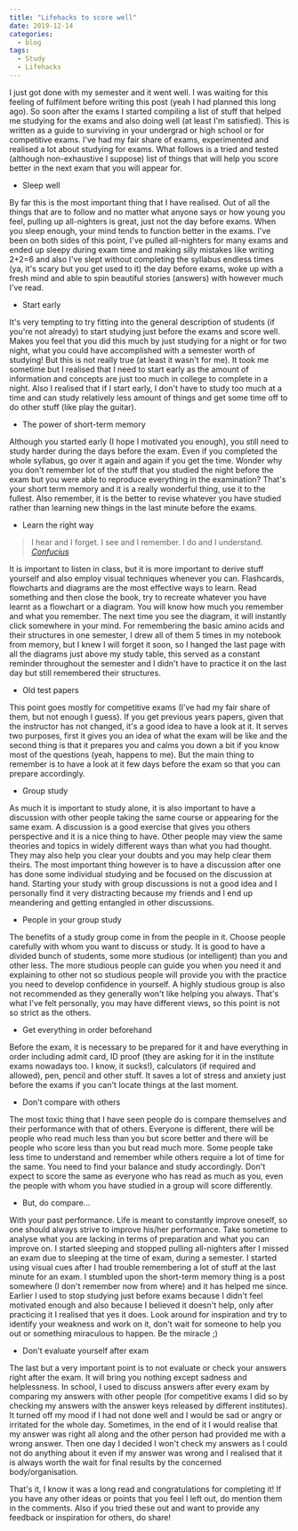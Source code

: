 ```yaml
---
title: "Lifehacks to score well"
date: 2019-12-14
categories:
  - blog
tags:
  - Study
  - Lifehacks
---
```


I just got done with my semester and it went well. I was waiting for this feeling of fulfilment before writing this post (yeah I had planned this long ago). So soon after the exams I started compiling a list of stuff that helped me studying for the exams and also doing well (at least I'm satisfied). This is written as a guide to surviving in your undergrad or high school or for competitive exams. I've had my fair share of exams,  experimented and realised a lot about studying for exams. What follows is a tried and tested (although non-exhaustive I suppose) list of things that will help you score better in the next exam that you will appear for.

- Sleep well

By far this is the most important thing that I have realised. Out of all the things that are to follow and no matter what anyone says or how young you feel, pulling up all-nighters is great, just not the day before exams. When you sleep enough, your mind tends to function better in the exams. I've been on both sides of this point, I've pulled all-nighters for many exams and ended up sleepy during exam time and making silly mistakes like writing 2+2=6 and also I've slept without completing the syllabus endless times (ya, it's scary but you get used to it) the day before exams, woke up with a fresh mind and able to spin beautiful stories (answers) with however much I've read.

- Start early

It's very tempting to try fitting into the general description of students (if you're not already) to start studying just before the exams and score well. Makes you feel that you did this much by just studying for a night or for two night, what you could have accomplished with a semester worth of studying! But this is not really true (at least it wasn't for me). It took me sometime but I realised that I need to start early as the amount of information and concepts are just too much in college to complete in a night. Also I realised that if I start early, I don't have to study too much at a time and can study relatively less amount of things and get some time off to do other stuff (like play the guitar).

- The power of short-term memory

Although you started early (I hope I motivated you enough), you still need to study harder during the days before the exam. Even if you completed the whole syllabus, go over it again and again if you get the time. Wonder why you don't remember lot of the stuff that you studied the night before the exam but you were able to reproduce everything in the examination? That's your short term memory and it is a really wonderful thing, use it to the fullest. Also remember, it is the better to revise whatever you have studied rather than learning new things in the last minute before the exams.

- Learn the right way  
>I hear and I forget. I see and I remember. I do and I understand.
><cite><a href="https://www.brainyquote.com/quotes/confucius_136802">Confucius</a></cite>  

It is important to listen in class, but it is more important to derive stuff yourself and also employ visual techniques whenever you can. Flashcards, flowcharts and diagrams are the most effective ways to learn. Read something and then close the book, try to recreate whatever you have learnt as a flowchart or a diagram. You will know how much you remember and what you remember. The next time you see the diagram, it will instantly click somewhere in your mind. For remembering the basic amino acids and their structures in one semester, I drew all of them 5 times in my notebook from memory, but I knew I will forget it soon, so I hanged the last page with all the diagrams just above my study table, this served as a constant reminder throughout the semester and I didn't have to practice it on the last day but still remembered their structures.

- Old test papers  

This point goes mostly for competitive exams (I've had my fair share of them, but not enough I guess). If you get previous years papers, given that the instructor has not changed, it's a good idea to have a look at it. It serves two purposes, first it gives you an idea of what the exam will be like and the second thing is that it prepares you and calms you down a bit if you know most of the questions (yeah, happens to me). But the main thing to remember is to have a look at it few days before the exam so that you can prepare accordingly.

- Group study  

As much it is important to study alone, it is also important to have a discussion with other people taking the same course or appearing for the same exam. A discussion is a good exercise that gives you others perspective and it is a nice thing to have. Other people may view the same theories and topics in widely different ways than what you had thought. They may also help you clear your doubts and you may help clear them theirs. The most important thing however is to have a discussion after one has done some individual studying and be focused on the discussion at hand. Starting your study with group discussions is not a good idea and I personally find it very distracting because my friends and I end up meandering and getting entangled in other discussions.

- People in your group study  

The benefits of a study group come in from the people in it. Choose people carefully with whom you want to discuss or study. It is good to have a divided bunch of students, some more studious (or intelligent) than you and other less. The more studious people can guide you when you need it and explaining to other not so studious people will provide you with the practice you need to develop confidence in yourself. A highly studious group is also not recommended as they generally won't like helping you always. That's what I've felt personally, you may have different views, so this point is not so strict as the others.

- Get everything in order beforehand  

Before the exam, it is necessary to be prepared for it and have everything in order including admit card, ID proof (they are asking for it in the institute exams nowadays too. I know, it sucks!), calculators (if required and allowed), pen, pencil and other stuff. It saves a lot of stress and anxiety just before the exams if you can't locate things at the last moment.

- Don't compare with others  

The most toxic thing that I have seen people do is compare themselves and their performance with that of others. Everyone is different, there will be people who read much less than you but score better and there will be people who score less than you but read much more. Some people take less time to understand and remember while others require a lot of time for the same. You need to find your balance and study accordingly. Don't expect to score the same as everyone who has read as much as you, even the people with whom you have studied in a group will score differently.

- But, do compare...  

With your past performance. Life is meant to constantly improve oneself, so one should always strive to improve his/her performance. Take sometime to analyse what you are lacking in terms of preparation and what you can improve on. I started sleeping and stopped pulling all-nighters after I missed an exam due to sleeping at the time of exam, during a semester. I started using visual cues after I had trouble remembering a lot of stuff at the last minute for an exam. I stumbled upon the short-term memory thing is a post somewhere (I don't remember now from where) and it has helped me since. Earlier I used to stop studying just before exams because I didn't feel motivated enough and also because I believed it doesn't help, only after practicing it I realised that yes it does. Look around for inspiration and try to identify your weakness and work on it, don't wait for someone to help you out or something miraculous to happen. Be the miracle ;)

- Don't evaluate yourself after exam
 
The last but a very important point is to not evaluate or check your answers right after the exam. It will bring you nothing except sadness and helplessness. In school, I used to discuss answers after every exam by comparing my answers with other people (for competitive exams I did so by checking my answers with the answer keys released by different institutes). It turned off my mood if I had not done well and I would be sad or angry or irritated for the whole day. Sometimes, in the end of it I would realise that my answer was right all along and the other person had provided me with a wrong answer. Then one day I decided I won't check my answers as I could not do anything about it even if my answer was wrong and I realised that it is always worth the wait for final results by the concerned body/organisation.

That's it, I know it was a long read and congratulations for completing it! If you have any other ideas or points that you feel I left out, do mention them in the comments. Also if you tried these out and want to provide any feedback or inspiration for others, do share!
